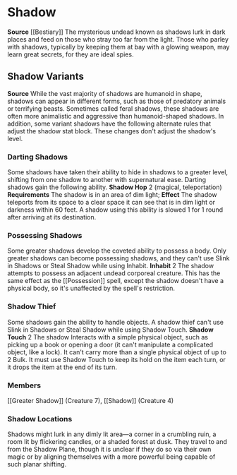 ﻿---
creature_family: Shadow
id: '89'
name: Shadow
rarity: Common
source: '[[DATABASE/source/Bestiary|Bestiary]]'
trait: null
type: Creature Family

---
# Shadow

**Source** [[Bestiary]]
The mysterious undead known as shadows lurk in dark places and feed on those who stray too far from the light. Those who parley with shadows, typically by keeping them at bay with a glowing weapon, may learn great secrets, for they are ideal spies.

## Shadow Variants

**Source** While the vast majority of shadows are humanoid in shape, shadows can appear in different forms, such as those of predatory animals or terrifying beasts. Sometimes called feral shadows, these shadows are often more animalistic and aggressive than humanoid-shaped shadows. In addition, some variant shadows have the following alternate rules that adjust the shadow stat block. These changes don't adjust the shadow's level.

### Darting Shadows

Some shadows have taken their ability to hide in shadows to a greater level, shifting from one shadow to another with supernatural ease. Darting shadows gain the following ability.
 **Shadow Hop** <span class="action-icon">2</span> (magical, teleportation) **Requirements** The shadow is in an area of dim light; **Effect** The shadow teleports from its space to a clear space it can see that is in dim light or darkness within 60 feet. A shadow using this ability is slowed 1 for 1 round after arriving at its destination.

### Possessing Shadows

Some greater shadows develop the coveted ability to possess a body. Only greater shadows can become possessing shadows, and they can't use Slink in Shadows or Steal Shadow while using Inhabit.
 **Inhabit** <span class="action-icon">2</span> The shadow attempts to possess an adjacent undead corporeal creature. This has the same effect as the [[Possession]] spell, except the shadow doesn't have a physical body, so it's unaffected by the spell's restriction.

### Shadow Thief

Some shadows gain the ability to handle objects. A shadow thief can't use Slink in Shadows or Steal Shadow while using Shadow Touch.
 **Shadow Touch** <span class="action-icon">2</span> The shadow Interacts with a simple physical object, such as picking up a book or opening a door (it can't manipulate a complicated object, like a lock). It can't carry more than a single physical object of up to 2 Bulk. It must use Shadow Touch to keep its hold on the item each turn, or it drops the item at the end of its turn.

### Members

[[Greater Shadow]] (Creature 7), [[Shadow]] (Creature 4)

###  Shadow Locations

Shadows might lurk in any dimly lit area—a corner in a crumbling ruin, a room lit by flickering candles, or a shaded forest at dusk. They travel to and from the Shadow Plane, though it is unclear if they do so via their own magic or by aligning themselves with a more powerful being capable of such planar shifting.